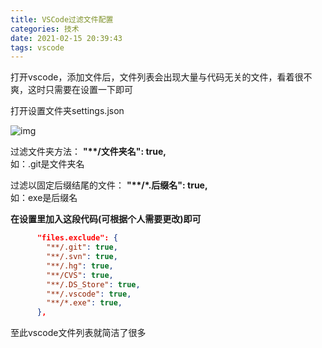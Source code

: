 ```yaml
---
title: VSCode过滤文件配置
categories: 技术
date: 2021-02-15 20:39:43
tags: vscode
---
```


打开vscode，添加文件后，文件列表会出现大量与代码无关的文件，看着很不爽，这时只需要在设置一下即可

打开设置文件夹settings.json

<!--more-->

![img](https://img-blog.csdnimg.cn/20190823185213415.png?x-oss-process=image/watermark,type_ZmFuZ3poZW5naGVpdGk,shadow_10,text_aHR0cHM6Ly9ibG9nLmNzZG4ubmV0L3FxXzQzODI3NTk1,size_16,color_FFFFFF,t_70)

过滤文件夹方法：          **"\**/文件夹名": true,**  
如：.git是文件夹名

过滤以固定后缀结尾的文件： **"\**/\*.后缀名": true,**  
如：exe是后缀名

**在设置里加入这段代码(可根据个人需要更改)即可**

```json
      "files.exclude": {
        "**/.git": true,
        "**/.svn": true,
        "**/.hg": true,
        "**/CVS": true,
        "**/.DS_Store": true,
        "**/.vscode": true,
        "**/*.exe": true, 
      },
```

至此vscode文件列表就简洁了很多